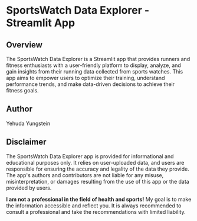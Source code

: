 # SportsWatch Data Explorer - Streamlit App
## Overview
The SportsWatch Data Explorer is a Streamlit app that provides runners and fitness enthusiasts with a user-friendly platform to display, analyze, and gain insights from their running data collected from sports watches. 
This app aims to empower users to optimize their training, understand performance trends, and make data-driven decisions to achieve their fitness goals.

## Author
Yehuda Yungstein

## Disclaimer
The SportsWatch Data Explorer app is provided for informational and educational purposes only. It relies on user-uploaded data, and users are responsible for ensuring the accuracy and legality of the data they provide. The app's authors and contributors are not liable for any misuse, misinterpretation, or damages resulting from the use of this app or the data provided by users.

**I am not a professional in the field of health and sports!** My goal is to make the information accessible and reflect you. It is always recommended to consult a professional and take the recommendations with limited liability.
